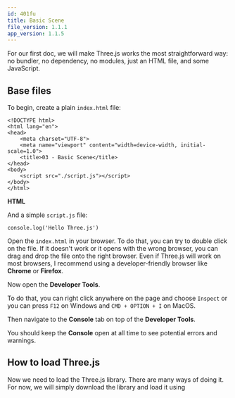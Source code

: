 ```yaml
---
id: 401fu
title: Basic Scene
file_version: 1.1.1
app_version: 1.1.5
---
```


For our first doc, we will make Three.js works the most straightforward way: no bundler, no dependency, no modules, just an HTML file, and some JavaScript.

## **Base files**

To begin, create a plain `index.html` file:

```
<!DOCTYPE html>
<html lang="en">
<head>
    <meta charset="UTF-8">
    <meta name="viewport" content="width=device-width, initial-scale=1.0">
    <title>03 - Basic Scene</title>
</head>
<body>
    <script src="./script.js"></script>
</body>
</html>
```

**HTML**

And a simple `script.js` file:

```
console.log('Hello Three.js')
```

Open the `index.html` in your browser. To do that, you can try to double click on the file. If it doesn't work or it opens with the wrong browser, you can drag and drop the file onto the right browser. Even if Three.js will work on most browsers, I recommend using a developer-friendly browser like **Chrome** or **Firefox**.

Now open the **Developer Tools**.

To do that, you can right click anywhere on the page and choose `Inspect` or you can press `F12` on Windows and `CMD + OPTION + I` on MacOS.

Then navigate to the **Console** tab on top of the **Developer Tools**.

You should keep the **Console** open at all time to see potential errors and warnings.

## **How to load Three.js**

Now we need to load the Three.js library. There are many ways of doing it. For now, we will simply download the library and load it using <script>.

Go to [https://threejs.org/](https://threejs.org/) and click on the download button to download a zip file and unzip it. The file is quite heavy, but don't worry, we only need one file from it.

You should get a folder that looks like this:

<br/>

<div align="center"><img src="https://firebasestorage.googleapis.com/v0/b/swimmio-content/o/repositories%2FZ2l0aHViJTNBJTNBVGhyZWVKU19Qcm9qZWN0JTNBJTNBZGFuaWVsYXBhc3Nvcw%3D%3D%2Fc9338c45-f9eb-4062-b52d-c9f78f79dab4.png?alt=media&token=a1775de1-7e09-47c0-9296-49c73640292f" style="width:'50%'"/></div>

<br/>

Go to the build/ folder and copy the three.min.js file to your project. You should get something like this:

<br/>

<div align="center"><img src="https://firebasestorage.googleapis.com/v0/b/swimmio-content/o/repositories%2FZ2l0aHViJTNBJTNBVGhyZWVKU19Qcm9qZWN0JTNBJTNBZGFuaWVsYXBhc3Nvcw%3D%3D%2Ffdf3a5aa-b470-4d73-92a2-0073fabfede1.png?alt=media&token=58f05e1b-42c5-457c-8a58-308b813cd202" style="width:'25%'"/></div>

<br/>

We can now load the Three.js library at the end of the `<body>`, right before closing it:

```
<script src="./three.min.js"></script>
<script src="./script.js"></script>
```

Make sure to load `three.min.js` before your `script.js`; otherwise, your script will not be aware of what's inside the `three.min.js` file.

## **How to use Three.js**

Inside of our `script.js` file, we now have access to a variable named `THREE`. Be careful and always write it using uppercase.

If you `console.log()` this variable, you'll see that there is a lot going on inside:

```
console.log(THREE)
```

The `THREE` variable contains most of the classes and properties you might need on a classic Three.js project. Unfortunately, not all classes are inside this variable, but we will see later how to access them.

To use one of those classes, you need to instantiate it. For example, if you want to create a scene, you'll write `const scene = new THREE.Scene()`. If you want to create a sphere geometry, you need to write `const sphereGeometry = new THREE.SphereGeometry(1.5, 32, 32)` —We'll dig deeper into these later.

## **First scene**

It's time to create our scene and produce something on the screen.

We need 4 elements to get started:

1.  A scene that will contain objects
    
2.  Some objects
    
3.  A camera
    
4.  A renderer
    

### **Scene**

The scene is like a container. You place your objects, models, particles, lights, etc. in it, and at some point, you ask Three.js to render that scene.

To create a scene, use the [Scene](https://threejs.org/docs/index.html#api/en/scenes/Scene) class:

```
// Scene
const scene = new THREE.Scene()
```

### **Objects**

Objects can be many things. You can have primitive geometries, imported models, particles, lights, and so on.

We will start with a simple red cube.

To create that red cube, we need to create a type of object named [Mesh](https://threejs.org/docs/#api/en/objects/Mesh). A [Mesh](https://threejs.org/docs/#api/en/objects/Mesh) is the combination of a geometry (the shape) and a material (how it looks).

There are many geometries and many materials, but we will keep things simple for now and create a [BoxGeometry](https://threejs.org/docs/index.html#api/en/geometries/BoxGeometry) and a [MeshBasicMaterial](https://threejs.org/docs/#api/en/materials/MeshBasicMaterial).

To create the geometry, we use the [BoxGeometry](https://threejs.org/docs/index.html#api/en/geometries/BoxGeometry) class with the first 3 parameters that correspond to the box's size.

```
// Object
const geometry = new THREE.BoxGeometry(1, 1, 1)
```

To create the material, we use the [MeshBasicMaterial](https://threejs.org/docs/index.html#api/en/materials/MeshBasicMaterial) class with one parameter: an object `{}` containing all the options. All we need is to specify its `color` property.

There are many ways to specify a color in Three.js. You can send it as a JS hexadecimal `0xff0000`, you can send it as a string hexadecimal `'#ff0000'`, you can use color names like `'red'`, or you can send an instance of the [Color](https://threejs.org/docs/index.html#api/en/math/Color) class —we'll cover more about it later.

```
// Object
const geometry = new THREE.BoxGeometry(1, 1, 1)
const material = new THREE.MeshBasicMaterial({ color: 0xff0000 })
```

To create the final mesh, we use the [Mesh](https://threejs.org/docs/index.html#api/en/objects/Mesh) class and send the `geometry` and the `material` as parameters.

```
// Object
const geometry = new THREE.BoxGeometry(1, 1, 1)
const material = new THREE.MeshBasicMaterial({ color: 0xff0000 })
const mesh = new THREE.Mesh(geometry, material)
```

You can now add your mesh to the scene by using the `add(...)` method:

```
scene.add(mesh)
```

If you don't add an object to the scene, you won't be able to see it.

### **Camera**

The camera is not visible. It's more like a theoretical point of view. When we will do a render of your scene, it will be from that camera's point of view.

You can have multiple cameras just like on a movie set, and you can switch between those cameras as you please. Usually, we only use one camera.

There are different types of cameras, and we will talk about these in a future lesson. For now, we simply need a camera that handles perspective (making close objects look more prominent than far objects).

To create the camera, we use the [PerspectiveCamera](https://threejs.org/docs/index.html#api/en/cameras/PerspectiveCamera) class.

There are two essential parameters we need to provide.

### **The field of view**

The field of view is how large your vision angle is. If you use a very large angle, you'll be able to see in every direction at once but with much distortion, because the result will be drawn on a small rectangle. If you use a small angle, things will look zoomed in. The field of view (or `fov`) is expressed in degrees and corresponds to the vertical vision angle. For this exercise we will use a `75` degrees angle.

Here's a video to explain what the field of view variation looks like:

### **The aspect ratio**

In most cases, the aspect ratio is the width of the canvas divided by its height. We haven't specified any width or height for now, but we will need to later. In the meantime, we will create an object with temporary values that we can re-use.

Don't forget to add your camera to the scene. Everything should work without adding the camera to the scene, but it might result in bugs later:

```
// Sizes
const sizes = {
    width: 800,
    height: 600
}

// Camera
const camera = new THREE.PerspectiveCamera(75, sizes.width / sizes.height)
scene.add(camera)
```

<br/>

### **Renderer**

The renderer's job is to do the render. Bet you didn't see that coming?

We will simply ask the renderer to render our scene from the camera point of view, and the result will be drawn into a canvas. You can create the canvas by yourself, or let the renderer generate it and then add it to your page. For this exercise, we will add the canvas to the html and send it to the renderer.

Create the `<canvas>` element **before** you load the scripts and give it a class:

```
<canvas class="webgl"></canvas>
```

To create the renderer, we use the [WebGLRenderer](https://threejs.org/docs/index.html#api/en/renderers/WebGLRenderer) class with one parameter: an object `{}` containing all the options. We need to specify the `canvas` property corresponding to the `<canvas>` we added to the page.

Create a `canvas` variable at the start of the code, then fetch and store in it the element we created in the HTML using `document.querySelector(...)`.

It's better to assign the canvas to a variable because we'll use it for other purposes in the next lessons.

We also need to update the size of your renderer with the `setSize(...)` method using the `sizes` object we created earlier. The `setSize(...)` method will automatically resize our `<canvas>` accordingly:

```
// Canvas
const canvas = document.querySelector('canvas.webgl')

// ...

// Renderer
const renderer = new THREE.WebGLRenderer({
    canvas: canvas
})
renderer.setSize(sizes.width, sizes.height)
```

Right now, you won’t be able to see anything, but your canvas is there and has been resized accordingly. You can use the Developer Tools to inspect the `<canvas>` if you are curious.

## **First render**

It's time to work on our first render. Call the `render(...)` method on the renderer and send it the `scene` and the `camera` as parameters:

```
renderer.render(scene, camera)
```

Still nothing? Here's the issue: we haven't specified our object's position, nor our camera's. Both are in the default position, which is the center of the scene and we can't see an object from its inside (by default).

We need to move things.

To do that, we have access to multiple properties on each object, such as `position`, `rotation`, and `scale`. For now, use the `position` property to move the camera backward.

The `position` property is an object with three relevant properties: `x`, `y` and `z`. By default, Three.js considers the forward/backward axis to be `z`.

To move the camera backward, we need to provide a positive value to that property. You can do that anywhere once you've created the `camera` variable, yet it has to happen before you do the render:

```
const camera = new THREE.PerspectiveCamera(75, sizes.width / sizes.height)
camera.position.z = 3
scene.add(camera)
```

Parabéns amigos!

You should see your first render. It looks like a square, and that's because the camera aligns perfectly with the cube, and you can see only one side of it.

Don't worry about the render's size; we'll learn how to make the canvas fit the viewport later.

In the next lessons, you will learn more about the `position`, `rotation` and `scale` properties, how to change them, and animate the scene.

<br/>

This file was generated by Swimm. [Click here to view it in the app](https://app.swimm.io/repos/Z2l0aHViJTNBJTNBVGhyZWVKU19Qcm9qZWN0JTNBJTNBZGFuaWVsYXBhc3Nvcw==/docs/401fu).
